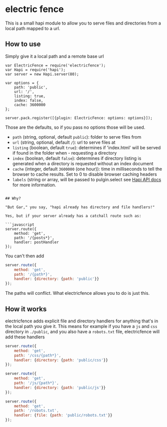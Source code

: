 # electric fence

This is a small hapi module to allow you to serve files and directories
from a local path mapped to a url.

## How to use

Simply give it a local path and a remote base url

```
var ElectricFence = require('electricfence');
var Hapi = require('hapi');
var server = new Hapi.server(80);

var options = {
    path: 'public',
    url: '/',
    listing: true,
    index: false,
    cache: 3600000
};

server.pack.register([{plugin: ElectricFence: options: options}]);
```

Those are the defaults, so if you pass no options those will be used.

- ``path`` (string, optional, default ``public``): folder to serve files from
- ``url`` (string, optional, default ``/``): url to serve files at
- ``listing`` (boolean, default ``true``): determines if 'index.html' will be served if found in the folder when - requesting a directory
- ``index`` (boolean, default ``false``): determines if directory listing is generated when a directory is requested without an index document
- ``cache`` (integer, default ``3600000`` (one hour)): time in milliseconds to tell the browser to cache results. Set to 0 to disable browser caching headers
- ``labels``  (string or array, will be passed to pulgin.select see <a href='http://hapijs.com/api#pluginselectlabels'>Hapi API docs</a> for more information.
```

## Why?

"But Gar," you say, "hapi already has directory and file handlers!"

Yes, but if your server already has a catchall route such as:

```javascript
server.route({
    method: 'get',
    path: '/{posts*}',
    handler: postHandler
});
```

You can't then add

```javascript
server.route({
    method: 'get',
    path: '/{path*}',
    handler: {directory: {path: 'public'}}
});
```

The paths will conflict.  What electricfence allows you to do is just this.

## How it works

electricfence adds explicit file and directory handlers for anything that's in the local path you give it.  This means for example if you have a ``js`` and ``css`` directory in ``./public``, and you also have a ``robots.txt`` file, electricfence will add these handlers


```javascript
server.route({
    method: 'get',
    path: '/css/{path*}',
    handler: {directory: {path: 'public/css'}}
});

server.route({
    method: 'get',
    path: '/js/{path*}',
    handler: {directory: {path: 'public/js'}}
});

server.route({
    method: 'get',
    path: '/robots.txt',
    handler: {file: {path: 'public/robots.txt'}}
});
```
